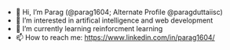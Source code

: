 - 👋 Hi, I’m Parag (@parag1604; Alternate Profile @paragduttaiisc)
- 👀 I’m interested in artifical intelligence and web development
- 🌱 I’m currently learning reinforcment learning
- 📫 How to reach me: https://www.linkedin.com/in/parag1604/
<!---
- 💞️ I’m looking to collaborate on ...
--->

<!---
parag1604/parag1604 is a ✨ special ✨ repository because its `README.md` (this file) appears on your GitHub profile.
You can click the Preview link to take a look at your changes.
--->
